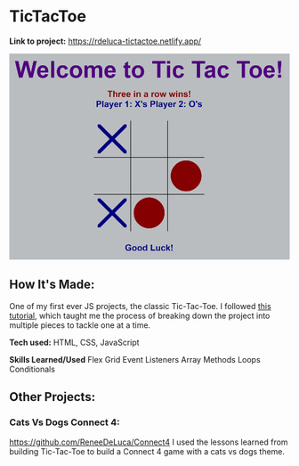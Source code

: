 # TicTacToe

**Link to project:** https://rdeluca-tictactoe.netlify.app/

![Screenshot of Tic-Tac-Toe](https://github.com/ReneeDeLuca/Tic-Tac-Toe/blob/main/rdeluca-tictactoe.png)

## How It's Made:

One of my first ever JS projects, the classic Tic-Tac-Toe. I followed [this tutorial](https://www.codebrainer.com/blog/tic-tac-toe-javascript-game), which taught me the process of breaking down the project into multiple pieces to tackle one at a time.

**Tech used:** HTML, CSS, JavaScript

**Skills Learned/Used**
Flex Grid
Event Listeners
Array Methods
Loops
Conditionals

## Other Projects:

### Cats Vs Dogs Connect 4:
https://github.com/ReneeDeLuca/Connect4
I used the lessons learned from building Tic-Tac-Toe to build a Connect 4 game with a cats vs dogs theme. 





